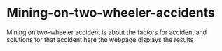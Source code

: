 # Mining-on-two-wheeler-accidents
Mining on two-wheeler accident is about the factors for accident and solutions for that accident here the webpage displays the results
